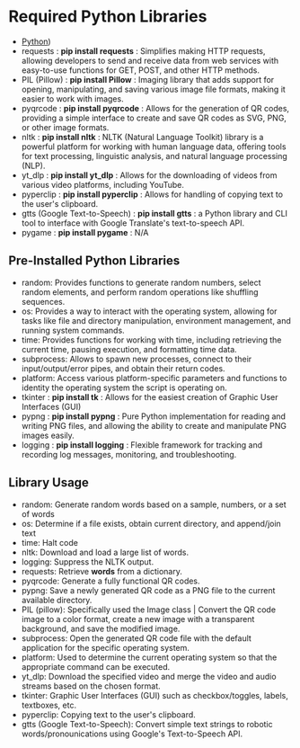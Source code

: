 # Required Python Libraries

- [Python]([https://www.python.org/))
- requests : **pip install requests** : Simplifies making HTTP requests, allowing developers to send and receive data from web services with easy-to-use functions for GET, POST, and other HTTP methods.
- PIL (Pillow) : **pip install Pillow** : Imaging library that adds support for opening, manipulating, and saving various image file formats, making it easier to work with images.
- pyqrcode : **pip install pyqrcode** : Allows for the generation of QR codes, providing a simple interface to create and save QR codes as SVG, PNG, or other image formats.
- nltk : **pip install nltk** : NLTK (Natural Language Toolkit) library is a powerful platform for working with human language data, offering tools for text processing, linguistic analysis, and natural language processing (NLP).
- yt_dlp : **pip install yt_dlp** : Allows for the downloading of videos from various video platforms, including YouTube.
- pyperclip : **pip install pyperclip** : Allows for handling of copying text to the user's clipboard.
- gtts (Google Text-to-Speech) : **pip install gtts** : a Python library and CLI tool to interface with Google Translate's text-to-speech API.
- pygame : **pip install pygame** : N/A

## Pre-Installed Python Libraries

- random: Provides functions to generate random numbers, select random elements, and perform random operations like shuffling sequences.
- os: Provides a way to interact with the operating system, allowing for tasks like file and directory manipulation, environment management, and running system commands.
- time: Provides functions for working with time, including retrieving the current time, pausing execution, and formatting time data.
- subprocess: Allows to spawn new processes, connect to their input/output/error pipes, and obtain their return codes.
- platform: Access various platform-specific parameters and functions to identity the operating system the script is operating on.
- tkinter : **pip install tk** : Allows for the easiest creation of Graphic User Interfaces (GUI)
- pypng : **pip install pypng** : Pure Python implementation for reading and writing PNG files, and allowing the ability to create and manipulate PNG images easily.
- logging : **pip install logging** : Flexible framework for tracking and recording log messages, monitoring, and troubleshooting.

## Library Usage

- random: Generate random words based on a sample, numbers, or a set of words
- os: Determine if a file exists, obtain current directory, and append/join text
- time: Halt code
- nltk: Download and load a large list of words.
- logging: Suppress the NLTK output.
- requests: Retrieve **words** from a dictionary.
- pyqrcode: Generate a fully functional QR codes.
- pypng: Save a newly generated QR code as a PNG file to the current available directory.
- PIL (pillow): Specifically used the Image class | Convert the QR code image to a color format, create a new image with a transparent background, and save the modified image.
- subprocess: Open the generated QR code file with the default application for the specific operating system.
- platform: Used to determine the current operating system so that the appropriate command can be executed.
- yt_dlp: Download the specified video and merge the video and audio streams based on the chosen format.
- tkinter: Graphic User Interfaces (GUI) such as checkbox/toggles, labels, textboxes, etc.
- pyperclip: Copying text to the user's clipboard. 
- gtts (Google Text-to-Speech): Convert simple text strings to robotic words/pronounications using Google's Text-to-Speech API.

